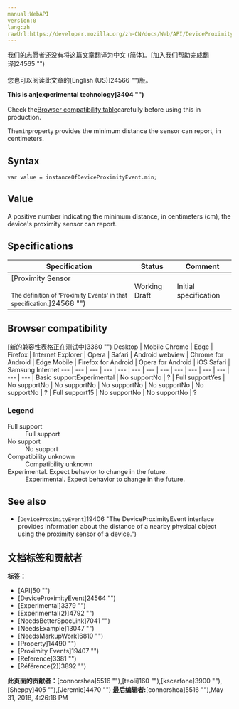 ```yaml
---
manual:WebAPI
version:0
lang:zh
rawUrl:https://developer.mozilla.org/zh-CN/docs/Web/API/DeviceProximityEvent/min
---
```




<bdi>我们的志愿者还没有将这篇文章翻译为<bdi>中文 (简体)</bdi>。[加入我们帮助完成翻译]24565 "")<br></br>您也可以阅读此文章的[English (US)]24566 "")版。</bdi>






**This is an[experimental technology]3404 "")**<br></br>Check the[Browser compatibility table](%7128#Browser_compatibility "")carefully before using this in production.




The`min`property provides the minimum distance the sensor can report, in centimeters.


## Syntax<a name="Syntax"></a>

```
var value = instanceOfDeviceProximityEvent.min;
```

## Value<a name="Value"></a>


A positive number indicating the minimum distance, in centimeters (cm), the device&#39;s proximity sensor can report.


## Specifications<a name="Specifications"></a>
Specification | Status | Comment 
 ---  |  ---  |  ---  | 
[Proximity Sensor<br></br><small>The definition of &#39;Proximity Events&#39; in that specification.</small>]24568 "") | Working Draft | Initial specification 


## Browser compatibility<a name="Browser_compatibility"></a>
[新的兼容性表格正在测试中<i></i>]3360 "")
<abbr>Desktop<i></i></abbr> | <abbr>Mobile<i></i></abbr> 
<abbr>Chrome<i></i></abbr> | <abbr>Edge<i></i></abbr> | <abbr>Firefox<i></i></abbr> | <abbr>Internet Explorer<i></i></abbr> | <abbr>Opera<i></i></abbr> | <abbr>Safari<i></i></abbr> | <abbr>Android webview<i></i></abbr> | <abbr>Chrome for Android<i></i></abbr> | <abbr>Edge Mobile<i></i></abbr> | <abbr>Firefox for Android<i></i></abbr> | <abbr>Opera for Android<i></i></abbr> | <abbr>iOS Safari<i></i></abbr> | <abbr>Samsung Internet<i></i></abbr> 
 ---  |  ---  |  ---  |  ---  |  ---  |  ---  |  ---  |  ---  |  ---  |  ---  |  ---  |  ---  |  ---  |  ---  | 
Basic support<abbr>Experimental<i></i></abbr> | <abbr>No support</abbr>No | <abbr>?</abbr> | <abbr>Full support</abbr>Yes | <abbr>No support</abbr>No | <abbr>No support</abbr>No | <abbr>No support</abbr>No | <abbr>No support</abbr>No | <abbr>No support</abbr>No | <abbr>?</abbr> | <abbr>Full support</abbr>15 | <abbr>No support</abbr>No | <abbr>No support</abbr>No | <abbr>?</abbr> 


### Legend<a name="Legend"></a>
<dl><dt id=''><abbr>Full support</abbr></dt><dd>Full support</dd><dt id=''><abbr>No support</abbr></dt><dd>No support</dd><dt id=''><abbr>Compatibility unknown</abbr></dt><dd>Compatibility unknown</dd><dt id=''><abbr>Experimental. Expect behavior to change in the future.<i></i></abbr></dt><dd>Experimental. Expect behavior to change in the future.</dd></dl>

## See also<a name="See_also"></a>

* [`DeviceProximityEvent`]19406 "The DeviceProximityEvent interface provides information about the distance of a nearby physical object using the proximity sensor of a device.")



## 文档标签和贡献者
**标签：**
* [API]50 "")
* [DeviceProximityEvent]24564 "")
* [Experimental]3379 "")
* [Expérimental(2)]4792 "")
* [NeedsBetterSpecLink]7041 "")
* [NeedsExample]13047 "")
* [NeedsMarkupWork]6810 "")
* [Property]14490 "")
* [Proximity Events]19407 "")
* [Reference]3381 "")
* [Référence(2)]3892 "")

**此页面的贡献者：**[connorshea]5516 ""),[teoli]160 ""),[kscarfone]3900 ""),[Sheppy]405 ""),[Jeremie]4470 "")
**最后编辑者:**[connorshea]5516 ""),<time>May 31, 2018, 4:26:18 PM</time>


